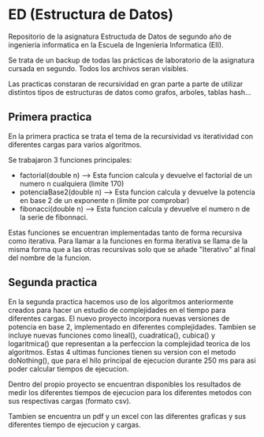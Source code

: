 # ED (Estructura de Datos)
Repositorio de la asignatura Estructuda de Datos de segundo año de ingenieria informatica en la Escuela de Ingenieria Informatica (EII).

Se trata de un backup de todas las prácticas de laboratorio de la asignatura cursada en segundo. Todos los archivos seran visibles.

Las practicas constaran de recursividad en gran parte a parte de utilizar distintos tipos de estructuras de datos como grafos, arboles, tablas hash...

## Primera practica
En la primera practica se trata el tema de la recursividad vs iteratividad con diferentes cargas para varios algoritmos.

Se trabajaron 3 funciones principales:
* factorial(double n) --> Esta funcion calcula y devuelve el factorial de un numero n cualquiera (limite 170)
* potenciaBase2(double n) --> Esta funcion calcula y devuelve la potencia en base 2 de un exponente n (limite por comprobar)
* fibonacci(double n) --> Esta funcion calcula y devuelve el numero n de la serie de fibonnaci.

Estas funciones se encuentran implementadas tanto de forma recursiva como iterativa. Para llamar a la funciones en forma iterativa se llama de la misma forma que a las otras recursivas solo que se añade "Iterativo" al final del nombre de la funcion.

## Segunda practica
En la segunda practica hacemos uso de los algoritmos anteriormente creados para hacer un estudio de complejidades en el tiempo para diferentes cargas. El nuevo proyecto incorpora nuevas versiones de potencia en base 2, implementado en diferentes complejidades. Tambien se incluye nuevas funciones como lineal(), cuadratica(), cubica() y logaritmica() que representan a la perfeccion la complejidad teorica de los algoritmos. Estas 4 ultimas funciones tienen su version con el metodo doNothing(), que para el hilo principal de ejecucion durante 250 ms para asi poder calcular tiempos de ejecucion.

Dentro del propio proyecto se encuentran disponibles los resultados de medir los diferentes tiempos de ejecucion para los diferentes metodos con sus respectivas cargas (formato csv).

Tambien se encuentra un pdf y un excel con las diferentes graficas y sus diferentes tiempo de ejecucion y cargas.
